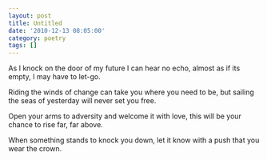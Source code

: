 ```yaml
---
layout: post
title: Untitled
date: '2010-12-13 08:05:00'
category: poetry
tags: []
---
```


As I knock on the door of my future
I can hear no echo,
almost as if its empty,
I may have to let-go.

Riding the winds of change
can take you where you need to be,
but sailing the seas of yesterday
will never set you free.

Open your arms to adversity
and welcome it with love,
this will be your chance
to rise far, far above.

When something stands
to knock you down,
let it know with a push
that you wear the crown.
